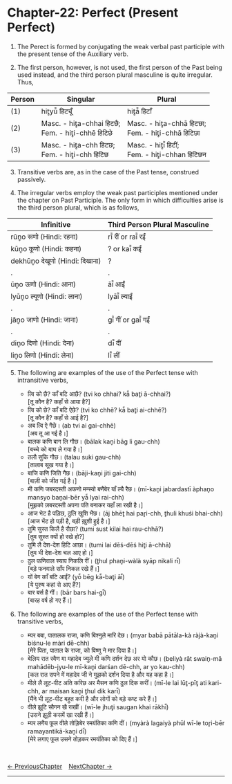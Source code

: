 # Chapter-22: Perfect (Present Perfect)

1. The Perect is formed by conjugating the weak verbal past participle with the present tense of the Auxiliary verb.

2. The first person, however, is not used, the first person of the Past being used instead, and the third person plural masculine is quite irregular. Thus,

| Person | Singular | Plural |
| ------------- | ------------- | ------------- |
| (1) | hit̥yū̃ हिट्यूँ | hit̥ā̃ हिटाँ |
| (2) | Masc. - hit̥a-chhai हिटछै; <br>Fem. - hit̥i-chhē हिटिछे | Masc. - hit̥a-chhā हिटछा; <br>Fem. - hit̥i-chhā हिटिछा |
| (3) | Masc. - hit̥a-chh हिटछ; <br>Fem. - hit̥i-chh हिटिछ | Masc. - hit̥ī̃ हिटीं; <br>Fem. - hit̥i-chhan हिटिछन |

3. Transitive verbs are, as in the case of the Past tense, construed passively.

4. The irregular verbs employ the weak past participles mentioned under the chapter on Past Participle. The only form in which difficulties arise is the third person plural, which is as follows,

| Infinitive | Third Person Plural Masculine |
| ------------- | ------------- |
| rūn̥o रूणो (Hindi: रहना) | rī̃ रीं or raī̃ रईं |
| kūn̥o कूणो (Hindi: कहना) | ? or kaī̃ कईं |
| dekhūn̥o देखूणो (Hindi: दिखाना) | ? |
| . | . |
| ūn̥o ऊणो (Hindi: आना) | āī̃ आईं |
| lyūn̥o ल्यूणो (Hindi: लाना) | lyāī̃ ल्याईं |
| . | . |
| jān̥o जाणो (Hindi: जाना) | gī̃ गीं or gaī̃ गईं |
| . | . |
| din̥o दिणो (Hindi: देना) | dī̃ दीं |
| lin̥o लिणो (Hindi: लेना) | lī̃ लीं |

5. The following are examples of the use of the Perfect tense with intransitive verbs,
   - त्वि को छै? काँ बटि आछै? (tvi ko chhai? kā̃ bat̥i ā-chhai?)<br>
   [तू कौन है? कहाँ से आया है?]
   - त्वि को छे? काँ बटि ऐछे? (tvi ko chhē? kā̃ bat̥i ai-chhē?)<br>
   [तू कौन है? कहाँ से आई है?]
   - अब त्वि ऐ गैछे। (ab tvi ai gai-chhē)<br>
   [अब तू आ गई है।]
   - बालक कणि बाग लि गौछ। (bālak kan̥i bāg li gau-chh)<br>
   [बच्चे को बाघ ले गया है।]
   - तलौ सुकि गौछ। (talau suki gau-chh)<br>
   [तालाब सूख गया है।]
   - बाजि कणि जिति गैछ। (bāji-kan̥i jiti gai-chh)<br>
   [बाज़ी को जीत गई है।]
   - मी कणि जबरदस्ती अफणो मन्स्यो बणैबेर याँ ल्यै रैछ। (mī-kan̥i jabardastī àphan̥o mansyo ban̥ai-bēr yā̃ lyai rai-chh)<br>
   [मुझको ज़बरदस्ती अपना पति बनाकर यहाँ ला रखी है।]
   - आज भेट है पड़िछ, ठुलि खुशि भैछ। (āj bhēt̥ hai par̥i-chh, t̥huli khuśi bhai-chh)<br>
   [आज भेंट हो पड़ी है, बड़ी ख़ुशी हुई है।]
   - तुमि सुस्त किलै है रौछा? (tumi sust kilai hai rau-chhā?)<br>
   [तुम सुस्त क्यों हो रखे हो?]
   - तुमि लै देश-देश हिटि आछा। (tumi lai dēś-dēś hit̥i ā-chhā)<br>
   [तुम भी देश-देश चल आए हो।]
   - ठुल फणिवाल स्याप निकलि रीं। (t̥hul phan̥i-wàlà syāp nikali rī̃)<br>
   [बड़े फनवाले साँप निकल रखे हैं।]
   - यों बेग काँ बटि आईं? (yō̃ bēg kā̃-bat̥i āī̃)<br>
   [ये पुरुष कहां से आए हैं?]
   - बार बर्स है गीं। (bār bars hai-gī̃)<br>
   [बारह वर्ष हो गए हैं।]

6. The following are examples of the use of the Perfect tense with transitive verbs,
   - म्यर बबा, पातालक राजा, कणि बिश्नुले मारि देछ। (myar babā pātāla-kà ràjà-kan̥i biśnu-le màri dē-chh)<br>
   [मेरे पिता, पाताल के राजा, को विष्णु ने मार दिया है।]
   - बेलिय रात स्वैण मा महादेब ज्युले मी कणि दर्शन देछ अर यो कौछ। (beliyà rāt swain̥-mā mahādēb-jyu-le mī-kan̥i darśan dē-chh, ar yo kau-chh)<br>
   [कल रात सपने में महादेव जी ने मुझको दर्शन दिया है और यह कहा है।]
   - मीले लै लूट-पीट अति करिछ अर मैसन कणि ठुल दिक करीं। (mī-le lai lūt̥-pīt̥ ati kari-chh, ar maisan kan̥i t̥hul dik karī̃)<br>
   [मैंने भी लूट-पीट बहुत करी है और लोगों को बड़े कष्ट करे हैं।]
   - वीले झूटि सौगन खै राखीं। (wī-le jhut̥i saugan khai rākhī̃)<br>
   [उसने झूठी कसमें खा रखी हैं।]
   - म्यर लगैय फूल वीले तोड़िबेर रमयंतिका कणि दीं। (myàrà lagaiyà phūl wī-le tor̥i-bēr ramayantikā-kan̥i dī̃)<br>
   [मेरे लगाए फूल उसने तोड़कर रमयंतिका को दिए हैं।]

<br>

[<- PreviousChapter](/major/21_Past.md) &ensp; [NextChapter ->](https://pages.github.com/)

---